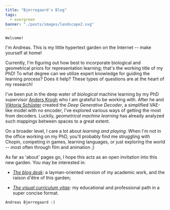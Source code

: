 ```yaml
---
title: "Bjerregaard's Blog"
tags:
  - evergreen
banner: "./posts/images/landscape2.svg"
---
```


```poetry
Welcome!
```

I'm Andreas. This is my little hypertext garden on the Internet -- make yourself at home!

Currently, I'm figuring out how best to incorporate biological and geometrical priors for representation learning; that's the working title of my PhD! To what degree can we utilize expert knowledge for guiding the learning process? Does it help? These types of questions are at the heart of my research! 


I've been put in the deep water of *biological* machine learning by my PhD supervisor <a href="https://scholar.google.com/citations?user=-vGMjmwAAAAJ" target="_blank">Anders Krogh</a> who I am grateful to be working with. After he and <a href="https://viktoriaschuster.github.io/website/" target="_blank">Viktoria Schüster</a> created the *Deep Generative Decoder*, a simplified VAE-like model with no encoder, I've explored various ways of getting the most from decoders. Luckily, *geometrical machine learning* has already analyzed such mappings between spaces to a great extent.

On a broader level, I care a lot about *learning and playing*. When I'm not in the office working on my PhD, you'll probably find me struggling with Chopin, competing in games, learning languages, or just exploring the world -- most often through film and animation ;)

As far as 'about' pages go, I hope this acts as an open invitation into this new garden. You may be interested in:

- [*The blog desk*](/posts/): a layman-oriented version of my academic work, and the raison d'être of this garden;
<!-- - [*The bookshelf on the far wall*](/books): books that are in some state of read, being read, or to be read; -->
- <a href="https://yhsure.github.io/" target="_blank" rel="noopener noreferrer" data-router-ignore>*The visual curriculum vitae*</a>: my educational and professional path in a super concise format.

```poetry
Andreas Bjerregaard :)
```
